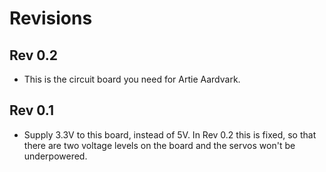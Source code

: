 # Revisions

## Rev 0.2

* This is the circuit board you need for Artie Aardvark.

## Rev 0.1

* Supply 3.3V to this board, instead of 5V. In Rev 0.2 this is fixed, so that there are two voltage
  levels on the board and the servos won't be underpowered.
